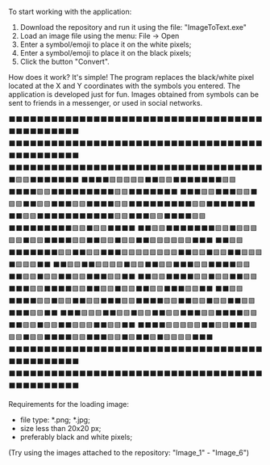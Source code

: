 To start working with the application:
1) Download the repository and run it using the file: "ImageToText.exe"
2) Load an image file using the menu: File -> Open
3) Enter a symbol/emoji to place it on the white pixels;
4) Enter a symbol/emoji to place it on the black pixels;
5) Click the button "Convert".

How does it work? It's simple! The program replaces the black/white pixel located at the X and Y coordinates with the symbols you entered.
The application is developed just for fun. Images obtained from symbols can be sent to friends in a messenger, or used in social networks.

⬛️⬛️⬛️⬛️⬛️⬛️⬛️⬛️⬛️⬛️⬛️⬛️⬛️⬛️⬛️⬛️⬛️⬛️⬛️⬛️⬛️⬛️⬛️⬛️⬛️⬛️⬛️⬛️⬛️⬛️⬛️⬛️⬛️⬛️⬛️⬛️⬛️⬛️⬛️⬛️⬛️⬛️⬛️⬛️⬛️⬛️
⬛️⬛️⬛️⬛️⬛️⬛️⬛️⬛️⬛️⬛️⬛️⬛️⬛️⬛️⬛️⬛️⬛️⬛️⬛️⬛️⬛️⬛️⬛️⬛️⬛️⬛️⬛️⬛️⬛️⬛️⬛️⬛️⬛️⬛️⬛️⬛️⬛️⬛️⬛️⬛️⬛️⬛️⬛️⬛️⬛️⬛️
⬛️⬛️⬛️⬛️⬛️⬛️⬛️⬛️⬛️⬛️⬛️⬛️⬛️⬛️⬛️⬛️⬛️⬛️⬛️⬛️⬛️⬛️⬛️⬛️⬛️⬛️⬛️⬛️⬛️⬛️⬛️⬛️⬛️⬛️⬛️⬛️⬛️🟪🟪⬛️⬛️⬛️⬛️⬛️⬛️⬛️
⬛️⬛️⬛️⬛️🟪🟪🟪🟪🟪⬛️⬛️🟪🟪⬛️⬛️⬛️⬛️⬛️⬛️⬛️🟪🟪⬛️⬛️⬛️⬛️🟪🟪⬛️⬛️⬛️⬛️⬛️⬛️⬛️⬛️⬛️🟪🟪⬛️⬛️⬛️⬛️⬛️⬛️⬛️
⬛️⬛️⬛️🟪🟪⬛️⬛️⬛️🟪🟪⬛️🟪🟪⬛️⬛️🟪🟪⬛️⬛️⬛️🟪🟪⬛️⬛️⬛️⬛️🟪🟪⬛️⬛️⬛️⬛️⬛️⬛️⬛️⬛️⬛️🟪🟪⬛️⬛️⬛️⬛️⬛️⬛️⬛️
⬛️⬛️🟪🟪⬛️⬛️⬛️⬛️⬛️⬛️⬛️⬛️⬛️⬛️⬛️🟪🟪⬛️⬛️⬛️🟪🟪⬛️⬛️⬛️⬛️🟪🟪⬛️⬛️⬛️⬛️⬛️⬛️⬛️⬛️⬛️🟪🟪⬛️🟪🟪⬛️⬛️⬛️⬛️
⬛️⬛️🟪🟪⬛️⬛️⬛️⬛️⬛️⬛️⬛️🟪🟪⬛️🟪🟪🟪🟪🟪⬛️🟪🟪⬛️⬛️⬛️⬛️🟪🟪⬛️⬛️🟪🟪⬛️🟪🟪⬛️⬛️🟪🟪🟪🟪🟪🟪⬛️⬛️⬛️
⬛️⬛️🟪🟪⬛️⬛️⬛️⬛️⬛️⬛️⬛️🟪🟪⬛️⬛️🟪🟪⬛️⬛️⬛️🟪🟪🟪🟪🟪🟪🟪🟪⬛️⬛️🟪🟪⬛️🟪🟪⬛️⬛️🟪🟪🟪⬛️🟪🟪🟪⬛️⬛️
⬛️⬛️🟪🟪⬛️⬛️🟪🟪🟪🟪⬛️🟪🟪⬛️⬛️🟪🟪⬛️⬛️⬛️🟪🟪⬛️⬛️⬛️⬛️🟪🟪⬛️⬛️🟪🟪⬛️🟪🟪⬛️⬛️🟪🟪⬛️⬛️⬛️🟪🟪⬛️⬛️
⬛️⬛️🟪🟪⬛️⬛️⬛️⬛️🟪🟪⬛️🟪🟪⬛️⬛️🟪🟪⬛️⬛️⬛️🟪🟪⬛️⬛️⬛️⬛️🟪🟪⬛️⬛️🟪🟪⬛️🟪🟪⬛️⬛️🟪🟪⬛️⬛️⬛️🟪🟪⬛️⬛️
⬛️⬛️🟪🟪⬛️⬛️⬛️⬛️🟪🟪⬛️🟪🟪⬛️⬛️🟪🟪⬛️⬛️⬛️🟪🟪⬛️⬛️⬛️⬛️🟪🟪⬛️⬛️🟪🟪⬛️🟪🟪⬛️⬛️🟪🟪⬛️⬛️⬛️🟪🟪⬛️⬛️
⬛️⬛️⬛️🟪🟪🟪⬛️⬛️🟪🟪⬛️🟪🟪⬛️⬛️🟪🟪⬛️⬛️⬛️🟪🟪⬛️⬛️⬛️⬛️🟪🟪⬛️⬛️🟪🟪⬛️🟪🟪⬛️⬛️🟪🟪🟪⬛️⬛️🟪🟪⬛️⬛️
⬛️⬛️⬛️⬛️🟪🟪🟪🟪🟪⬛️⬛️🟪🟪⬛️⬛️⬛️🟪🟪🟪⬛️🟪🟪⬛️⬛️⬛️⬛️🟪🟪⬛️⬛️⬛️🟪🟪⬛️🟪⬛️⬛️🟪⬛️🟪🟪🟪🟪⬛️⬛️⬛️
⬛️⬛️⬛️⬛️⬛️⬛️⬛️⬛️⬛️⬛️⬛️⬛️⬛️⬛️⬛️⬛️⬛️⬛️⬛️⬛️⬛️⬛️⬛️⬛️⬛️⬛️⬛️⬛️⬛️⬛️⬛️⬛️⬛️⬛️⬛️⬛️⬛️⬛️⬛️⬛️⬛️⬛️⬛️⬛️⬛️⬛️
⬛️⬛️⬛️⬛️⬛️⬛️⬛️⬛️⬛️⬛️⬛️⬛️⬛️⬛️⬛️⬛️⬛️⬛️⬛️⬛️⬛️⬛️⬛️⬛️⬛️⬛️⬛️⬛️⬛️⬛️⬛️⬛️⬛️⬛️⬛️⬛️⬛️⬛️⬛️⬛️⬛️⬛️⬛️⬛️⬛️⬛️

Requirements for the loading image:
- file type: *.png; *.jpg;
- size less than 20x20 px;
- preferably black and white pixels;

(Try using the images attached to the repository: "Image_1" - "Image_6")
